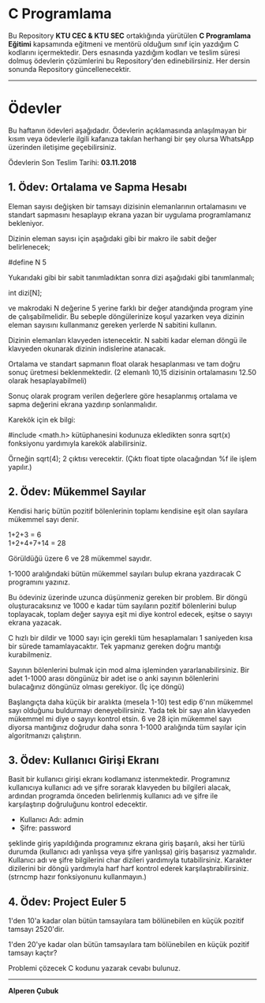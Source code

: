 # C Programlama

Bu Repository **KTU CEC & KTU SEC** ortaklığında yürütülen **C Programlama Eğitimi** kapsamında eğitmeni ve mentörü olduğum sınıf için yazdığım C kodlarını içermektedir. Ders esnasında yazdığım kodları ve teslim süresi dolmuş ödevlerin çözümlerini bu Repository'den edinebilirsiniz. Her dersin sonunda Repository güncellenecektir.

---

# Ödevler

Bu haftanın ödevleri aşağıdadır. Ödevlerin açıklamasında anlaşılmayan bir kısım veya ödevlerle ilgili kafanıza takılan herhangi bir şey olursa WhatsApp üzerinden iletişime geçebilirsiniz.

Ödevlerin Son Teslim Tarihi: **03.11.2018**

## 1. Ödev: Ortalama ve Sapma Hesabı  
  
Eleman sayısı değişken bir tamsayı dizisinin elemanlarının ortalamasını ve standart sapmasını hesaplayıp ekrana yazan bir uygulama programlamanız bekleniyor.  
  
Dizinin eleman sayısı için aşağıdaki gibi bir makro ile sabit değer belirlenecek;  
  
#define N 5  
  
Yukarıdaki gibi bir sabit tanımladıktan sonra dizi aşağıdaki gibi tanımlanmalı;  
  
int dizi[N];  
  
ve makrodaki N değerine 5 yerine farklı bir değer atandığında program yine de çalışabilmelidir. Bu sebeple döngülerinize koşul yazarken veya dizinin eleman sayısını kullanmanız gereken yerlerde N sabitini kullanın.  
  
Dizinin elemanları klavyeden istenecektir. N sabiti kadar eleman döngü ile klavyeden okunarak dizinin indislerine atanacak.  
  
Ortalama ve standart sapmanın float olarak hesaplanması ve tam doğru sonuç üretmesi beklenmektedir. (2 elemanlı 10,15 dizisinin ortalamasını 12.50 olarak hesaplayabilmeli)  
  
Sonuç olarak program verilen değerlere göre hesaplanmış ortalama ve sapma değerini ekrana yazdırıp sonlanmalıdır.  

Karekök için ek bilgi:

#include <math.h> kütüphanesini kodunuza ekledikten sonra sqrt(x) fonksiyonu yardımıyla karekök alabilirsiniz.  
  
Örneğin sqrt(4); 2 çıktısı verecektir. (Çıktı float tipte olacağından %f ile işlem yapılır.)

## 2. Ödev: Mükemmel Sayılar 
  
Kendisi hariç bütün pozitif bölenlerinin toplamı kendisine eşit olan sayılara mükemmel sayı denir.  
  
1+2+3 = 6  
1+2+4+7+14 = 28  
  
Görüldüğü üzere 6 ve 28 mükemmel sayıdır.  
  
1-1000 aralığındaki bütün mükemmel sayıları bulup ekrana yazdıracak C programını yazınız.  
  
Bu ödeviniz üzerinde uzunca düşünmeniz gereken bir problem. Bir döngü oluşturacaksınız ve 1000 e kadar tüm sayıların pozitif bölenlerini bulup toplayacak, toplam değer sayıya eşit mi diye kontrol edecek, eşitse o sayıyı ekrana yazacak.  
  
C hızlı bir dildir ve 1000 sayı için gerekli tüm hesaplamaları 1 saniyeden kısa bir sürede tamamlayacaktır. Tek yapmanız gereken doğru mantığı kurabilmeniz.  
  
Sayının bölenlerini bulmak için mod alma işleminden yararlanabilirsiniz. Bir adet 1-1000 arası döngünüz bir adet ise o anki sayının bölenlerini bulacağınız döngünüz olması gerekiyor. (İç içe döngü)  
  
Başlangıçta daha küçük bir aralıkta (mesela 1-10) test edip 6'nın mükemmel sayı olduğunu buldurmayı deneyebilirsiniz. Yada tek bir sayı alın klavyeden mükemmel mi diye o sayıyı kontrol etsin. 6 ve 28 için mükemmel sayı diyorsa mantığınız doğrudur daha sonra 1-1000 aralığında tüm sayılar için algoritmanızı çalıştırın.

## 3. Ödev: Kullanıcı Girişi Ekranı

Basit bir kullanıcı girişi ekranı kodlamanız istenmektedir. Programınız kullanıcıya kullanıcı adı ve şifre sorarak klavyeden bu bilgileri alacak, ardından programda önceden belirlenmiş kullanıcı adı ve şifre ile karşılaştırıp doğruluğunu kontrol edecektir.

- Kullanıcı Adı: admin
- Şifre: password

şeklinde giriş yapıldığında programınız ekrana giriş başarılı, aksi her türlü durumda (kullanıcı adı yanlışsa veya şifre yanlışsa) giriş başarısız yazmalıdır. Kullanıcı adı ve şifre bilgilerini char dizileri yardımıyla tutabilirsiniz. Karakter dizilerini bir döngü yardımıyla harf harf kontrol ederek karşılaştırabilirsiniz. (strncmp hazır fonksiyonunu kullanmayın.)

## 4. Ödev: Project Euler 5

1'den 10'a kadar olan bütün tamsayılara tam bölünebilen en küçük pozitif tamsayı 2520'dir.

1'den 20'ye kadar olan bütün tamsayılara tam bölünebilen en küçük pozitif tamsayı kaçtır?

Problemi çözecek C kodunu yazarak cevabı bulunuz.

---

**Alperen Çubuk**